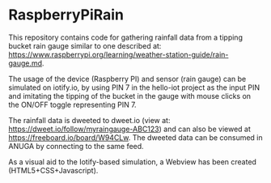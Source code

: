 # RaspberryPiRain
This repository contains code for gathering rainfall data from a tipping bucket rain gauge similar to one described at: https://www.raspberrypi.org/learning/weather-station-guide/rain-gauge.md.

The usage of the device (Raspberry PI) and sensor (rain gauge) can be simulated on iotify.io, by using PIN 7 in the hello-iot project as the input PIN and imitating the tipping of the bucket in the gauge with mouse clicks on the ON/OFF toggle representing PIN 7.

The rainfall data is dweeted to dweet.io (view at: https://dweet.io/follow/myraingauge-ABC123) and can also be viewed at https://freeboard.io/board/W94CLw. The dweeted data can be consumed in ANUGA by connecting to the same feed.

As a visual aid to the Iotify-based simulation, a Webview has been created (HTML5+CSS+Javascript).
